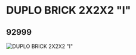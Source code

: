 # DUPLO BRICK 2X2X2 "I"
## 92999
![DUPLO BRICK 2X2X2 "I"](https://lc-www-live-s.legocdn.com/media/bricks/5/2/4599582.jpg)